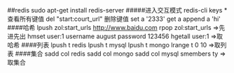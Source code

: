 ##redis
sudo apt-get install redis-server
#####进入交互模式
redis-cli
keys * 查看所有键值
del "start:court_url" 删除键值
set a '2333'
get a
append a 'hi'
####哈希
lpush zol:start_urls http://www.baidu.com
rpop zol:start_urls =>先进先出
hmset user:1 username august password 123456
hgetall user:1 =>取哈希
####列表
lpush t redis
lpush t mysql
lpush t mongo
lrange t 0 10 =>取列表
####集合
sadd col redis
sadd col mongo
sadd col mysql
smembers ty =>取集合
